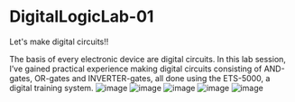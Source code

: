 # DigitalLogicLab-01
Let's make digital circuits!!

  The basis of every electronic device are digital circuits. In this lab session, I’ve gained practical experience making digital circuits consisting of AND-gates, OR-gates and INVERTER-gates, all done using the ETS-5000, a digital training system.
![image](https://github.com/user-attachments/assets/4cd14c2f-43bb-4d64-af6b-89761622330a)
![image](https://github.com/user-attachments/assets/8d07dff9-3220-4b07-af39-b7d5ab8a62c9)
![image](https://github.com/user-attachments/assets/be66cb03-baf9-420e-b34d-5475af1999f4)
![image](https://github.com/user-attachments/assets/907815f2-1343-4b7d-be34-95be3dc814d5)
![image](https://github.com/user-attachments/assets/67c9f13c-6964-4dee-82d1-aeab2c4ec884)
